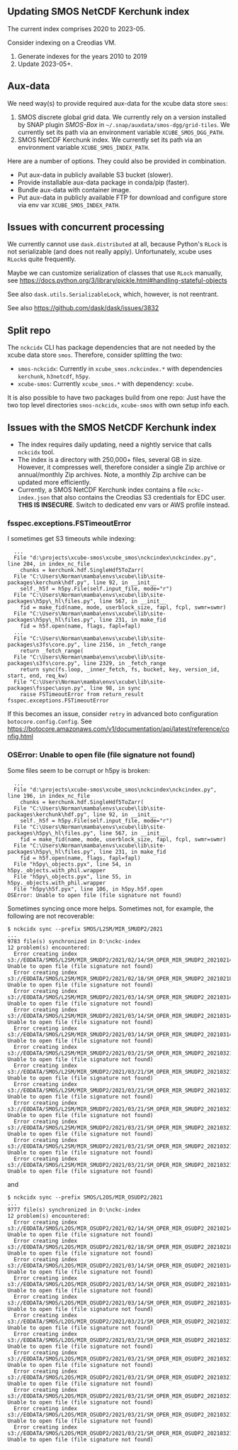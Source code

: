 ## Updating SMOS NetCDF Kerchunk index

The current index comprises 2020 to 2023-05.

Consider indexing on a Creodias VM.

1. Generate indexes for the years 2010 to 2019
2. Update 2023-05+. 


## Aux-data

We need way(s) to provide required aux-data for the xcube data store `smos`:

1. SMOS discrete global grid data. We currently rely on a version installed 
   by SNAP plugin *SMOS-Box* in `~/.snap/auxdata/smos-dgg/grid-tiles`.
   We currently set its path via an 
   environment variable `XCUBE_SMOS_DGG_PATH`. 
2. SMOS NetCDF Kerchunk index. We currently set its path via an 
   environment variable `XCUBE_SMOS_INDEX_PATH`. 

Here are a number of options. They could also be provided in combination. 

* Put aux-data in publicly available S3 bucket (slower).
* Provide installable aux-data package in conda/pip (faster).
* Bundle aux-data with container image.
* Put aux-data in publicly available FTP for download and configure store
  via env var `XCUBE_SMOS_INDEX_PATH`.

## Issues with concurrent processing

We currently cannot use `dask.distributed` at all, because Python's
`RLock` is not serializable (and does not really apply).
Unfortunately, xcube uses `RLock`s quite frequently.

Maybe we can customize serialization of classes that use `RLock` manually, see
https://docs.python.org/3/library/pickle.html#handling-stateful-objects

See also `dask.utils.SerializableLock`, which, however, is not reentrant.

See also https://github.com/dask/dask/issues/3832

## Split repo

The `nckcidx` CLI has package dependencies that are not needed by the 
xcube data store `smos`. Therefore, consider splitting the two: 

* `smos-nckcidx`: Currently in `xcube_smos.nckcindex.*` with dependencies
   `kerchunk`, `h3netcdf`, `h5py`.
* `xcube-smos`: Currently `xcube_smos.*` with dependency: `xcube`.

It is also possible to have two packages build from one repo: Just have the 
two top level directories `smos-nckcidx`, `xcube-smos` with own setup info
each.

## Issues with the SMOS NetCDF Kerchunk index

* The index requires daily updating, need a nightly service that calls
  `nckcidx` tool.
* The index is a directory with 250,000+ files, several GB in size. 
  However, it compresses well, therefore consider a single Zip archive 
  or annual/monthly Zip archives. Note, a monthly Zip archive can be 
  updated more efficiently. 
* Currently, a SMOS NetCDF Kerchunk index contains a file `nckc-index.json`
  that also contains the Creodias S3 credentials for EDC user.
  **THIS IS INSECURE**. Switch to dedicated env vars or AWS profile instead.

### fsspec.exceptions.FSTimeoutError

I sometimes get S3 timeouts while indexing:

```
  ...
  File "d:\projects\xcube-smos\xcube_smos\nckcindex\nckcindex.py", line 204, in index_nc_file
    chunks = kerchunk.hdf.SingleHdf5ToZarr(
  File "C:\Users\Norman\mamba\envs\xcube\lib\site-packages\kerchunk\hdf.py", line 92, in __init__
    self._h5f = h5py.File(self.input_file, mode="r")
  File "C:\Users\Norman\mamba\envs\xcube\lib\site-packages\h5py\_hl\files.py", line 567, in __init__
    fid = make_fid(name, mode, userblock_size, fapl, fcpl, swmr=swmr)
  File "C:\Users\Norman\mamba\envs\xcube\lib\site-packages\h5py\_hl\files.py", line 231, in make_fid
    fid = h5f.open(name, flags, fapl=fapl)
  ...
  File "C:\Users\Norman\mamba\envs\xcube\lib\site-packages\s3fs\core.py", line 2156, in _fetch_range
    return _fetch_range(
  File "C:\Users\Norman\mamba\envs\xcube\lib\site-packages\s3fs\core.py", line 2329, in _fetch_range
    return sync(fs.loop, _inner_fetch, fs, bucket, key, version_id, start, end, req_kw)
  File "C:\Users\Norman\mamba\envs\xcube\lib\site-packages\fsspec\asyn.py", line 98, in sync
    raise FSTimeoutError from return_result
fsspec.exceptions.FSTimeoutError
```

If this becomes an issue, consider ``retry`` in advanced boto configuration
`botocore.config.Config`. See 
https://botocore.amazonaws.com/v1/documentation/api/latest/reference/config.html

### OSError: Unable to open file (file signature not found)

Some files seem to be corrupt or h5py is broken:

```
  ...
  File "d:\projects\xcube-smos\xcube_smos\nckcindex\nckcindex.py", line 196, in index_nc_file
    chunks = kerchunk.hdf.SingleHdf5ToZarr(
  File "C:\Users\Norman\mamba\envs\xcube\lib\site-packages\kerchunk\hdf.py", line 92, in __init__
    self._h5f = h5py.File(self.input_file, mode="r")
  File "C:\Users\Norman\mamba\envs\xcube\lib\site-packages\h5py\_hl\files.py", line 567, in __init__
    fid = make_fid(name, mode, userblock_size, fapl, fcpl, swmr=swmr)
  File "C:\Users\Norman\mamba\envs\xcube\lib\site-packages\h5py\_hl\files.py", line 231, in make_fid
    fid = h5f.open(name, flags, fapl=fapl)
  File "h5py\_objects.pyx", line 54, in h5py._objects.with_phil.wrapper
  File "h5py\_objects.pyx", line 55, in h5py._objects.with_phil.wrapper
  File "h5py\h5f.pyx", line 106, in h5py.h5f.open
OSError: Unable to open file (file signature not found)
```

Sometimes syncing once more helps. Sometimes not, for example, the following 
are not recoverable:

```commandline
$ nckcidx sync --prefix SMOS/L2SM/MIR_SMUDP2/2021
...
9783 file(s) synchronized in D:\nckc-index
12 problem(s) encountered:
  Error creating index s3://EODATA/SMOS/L2SM/MIR_SMUDP2/2021/02/14/SM_OPER_MIR_SMUDP2_20210214T101242_20210214T110603_650_001_1/SM_OPER_MIR_SMUDP2_20210214T101242_20210214T110603_650_001_1.nc: Unable to open file (file signature not found)
  Error creating index s3://EODATA/SMOS/L2SM/MIR_SMUDP2/2021/02/18/SM_OPER_MIR_SMUDP2_20210218T082704_20210218T092019_650_001_1/SM_OPER_MIR_SMUDP2_20210218T082704_20210218T092019_650_001_1.nc: Unable to open file (file signature not found)
  Error creating index s3://EODATA/SMOS/L2SM/MIR_SMUDP2/2021/03/14/SM_OPER_MIR_SMUDP2_20210314T043259_20210314T052612_650_001_1/SM_OPER_MIR_SMUDP2_20210314T043259_20210314T052612_650_001_1.nc: Unable to open file (file signature not found)
  Error creating index s3://EODATA/SMOS/L2SM/MIR_SMUDP2/2021/03/14/SM_OPER_MIR_SMUDP2_20210314T052255_20210314T061615_650_002_1/SM_OPER_MIR_SMUDP2_20210314T052255_20210314T061615_650_002_1.nc: Unable to open file (file signature not found)
  Error creating index s3://EODATA/SMOS/L2SM/MIR_SMUDP2/2021/03/14/SM_OPER_MIR_SMUDP2_20210314T061304_20210314T070617_650_001_1/SM_OPER_MIR_SMUDP2_20210314T061304_20210314T070617_650_001_1.nc: Unable to open file (file signature not found)
  Error creating index s3://EODATA/SMOS/L2SM/MIR_SMUDP2/2021/03/21/SM_OPER_MIR_SMUDP2_20210321T141053_20210321T150412_650_001_1/SM_OPER_MIR_SMUDP2_20210321T141053_20210321T150412_650_001_1.nc: Unable to open file (file signature not found)
  Error creating index s3://EODATA/SMOS/L2SM/MIR_SMUDP2/2021/03/21/SM_OPER_MIR_SMUDP2_20210321T132056_20210321T141410_650_001_1/SM_OPER_MIR_SMUDP2_20210321T132056_20210321T141410_650_001_1.nc: Unable to open file (file signature not found)
  Error creating index s3://EODATA/SMOS/L2SM/MIR_SMUDP2/2021/03/21/SM_OPER_MIR_SMUDP2_20210321T155058_20210321T164417_650_001_1/SM_OPER_MIR_SMUDP2_20210321T155058_20210321T164417_650_001_1.nc: Unable to open file (file signature not found)
  Error creating index s3://EODATA/SMOS/L2SM/MIR_SMUDP2/2021/03/21/SM_OPER_MIR_SMUDP2_20210321T155058_20210321T164417_650_002_1/SM_OPER_MIR_SMUDP2_20210321T155058_20210321T164417_650_002_1.nc: Unable to open file (file signature not found)
  Error creating index s3://EODATA/SMOS/L2SM/MIR_SMUDP2/2021/03/21/SM_OPER_MIR_SMUDP2_20210321T141053_20210321T150412_650_002_1/SM_OPER_MIR_SMUDP2_20210321T141053_20210321T150412_650_002_1.nc: Unable to open file (file signature not found)
  Error creating index s3://EODATA/SMOS/L2SM/MIR_SMUDP2/2021/03/21/SM_OPER_MIR_SMUDP2_20210321T132056_20210321T141410_650_002_1/SM_OPER_MIR_SMUDP2_20210321T132056_20210321T141410_650_002_1.nc: Unable to open file (file signature not found)
  Error creating index s3://EODATA/SMOS/L2SM/MIR_SMUDP2/2021/03/21/SM_OPER_MIR_SMUDP2_20210321T150100_20210321T155415_650_001_1/SM_OPER_MIR_SMUDP2_20210321T150100_20210321T155415_650_001_1.nc: Unable to open file (file signature not found)
```

and

```commandline
$ nckcidx sync --prefix SMOS/L2OS/MIR_OSUDP2/2021
...
9777 file(s) synchronized in D:\nckc-index
12 problem(s) encountered:
  Error creating index s3://EODATA/SMOS/L2OS/MIR_OSUDP2/2021/02/14/SM_OPER_MIR_OSUDP2_20210214T101242_20210214T110603_662_001_1/SM_OPER_MIR_OSUDP2_20210214T101242_20210214T110603_662_001_1.nc: Unable to open file (file signature not found)
  Error creating index s3://EODATA/SMOS/L2OS/MIR_OSUDP2/2021/02/18/SM_OPER_MIR_OSUDP2_20210218T082704_20210218T092019_662_001_1/SM_OPER_MIR_OSUDP2_20210218T082704_20210218T092019_662_001_1.nc: Unable to open file (file signature not found)
  Error creating index s3://EODATA/SMOS/L2OS/MIR_OSUDP2/2021/03/14/SM_OPER_MIR_OSUDP2_20210314T052255_20210314T061615_662_002_1/SM_OPER_MIR_OSUDP2_20210314T052255_20210314T061615_662_002_1.nc: Unable to open file (file signature not found)
  Error creating index s3://EODATA/SMOS/L2OS/MIR_OSUDP2/2021/03/14/SM_OPER_MIR_OSUDP2_20210314T043259_20210314T052612_662_001_1/SM_OPER_MIR_OSUDP2_20210314T043259_20210314T052612_662_001_1.nc: Unable to open file (file signature not found)
  Error creating index s3://EODATA/SMOS/L2OS/MIR_OSUDP2/2021/03/14/SM_OPER_MIR_OSUDP2_20210314T061304_20210314T070617_662_001_1/SM_OPER_MIR_OSUDP2_20210314T061304_20210314T070617_662_001_1.nc: Unable to open file (file signature not found)
  Error creating index s3://EODATA/SMOS/L2OS/MIR_OSUDP2/2021/03/21/SM_OPER_MIR_OSUDP2_20210321T141053_20210321T150412_662_001_1/SM_OPER_MIR_OSUDP2_20210321T141053_20210321T150412_662_001_1.nc: Unable to open file (file signature not found)
  Error creating index s3://EODATA/SMOS/L2OS/MIR_OSUDP2/2021/03/21/SM_OPER_MIR_OSUDP2_20210321T132056_20210321T141410_662_001_1/SM_OPER_MIR_OSUDP2_20210321T132056_20210321T141410_662_001_1.nc: Unable to open file (file signature not found)
  Error creating index s3://EODATA/SMOS/L2OS/MIR_OSUDP2/2021/03/21/SM_OPER_MIR_OSUDP2_20210321T155058_20210321T164417_662_001_1/SM_OPER_MIR_OSUDP2_20210321T155058_20210321T164417_662_001_1.nc: Unable to open file (file signature not found)
  Error creating index s3://EODATA/SMOS/L2OS/MIR_OSUDP2/2021/03/21/SM_OPER_MIR_OSUDP2_20210321T150100_20210321T155415_662_001_1/SM_OPER_MIR_OSUDP2_20210321T150100_20210321T155415_662_001_1.nc: Unable to open file (file signature not found)
  Error creating index s3://EODATA/SMOS/L2OS/MIR_OSUDP2/2021/03/21/SM_OPER_MIR_OSUDP2_20210321T132056_20210321T141410_662_002_1/SM_OPER_MIR_OSUDP2_20210321T132056_20210321T141410_662_002_1.nc: Unable to open file (file signature not found)
  Error creating index s3://EODATA/SMOS/L2OS/MIR_OSUDP2/2021/03/21/SM_OPER_MIR_OSUDP2_20210321T155058_20210321T164417_662_002_1/SM_OPER_MIR_OSUDP2_20210321T155058_20210321T164417_662_002_1.nc: Unable to open file (file signature not found)
  Error creating index s3://EODATA/SMOS/L2OS/MIR_OSUDP2/2021/03/21/SM_OPER_MIR_OSUDP2_20210321T141053_20210321T150412_662_002_1/SM_OPER_MIR_OSUDP2_20210321T141053_20210321T150412_662_002_1.nc: Unable to open file (file signature not found)
```


